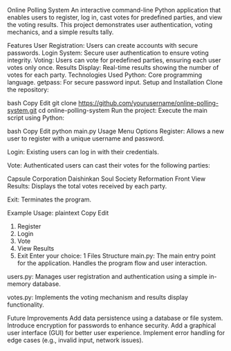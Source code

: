  Online Polling System
An interactive command-line Python application that enables users to register, log in, cast votes for predefined parties, and view the voting results. This project demonstrates user authentication, voting mechanics, and a simple results tally.

Features
User Registration: Users can create accounts with secure passwords.
Login System: Secure user authentication to ensure voting integrity.
Voting: Users can vote for predefined parties, ensuring each user votes only once.
Results Display: Real-time results showing the number of votes for each party.
Technologies Used
Python: Core programming language.
getpass: For secure password input.
Setup and Installation
Clone the repository:

bash
Copy
Edit
git clone https://github.com/yourusername/online-polling-system.git
cd online-polling-system
Run the project:
Execute the main script using Python:

bash
Copy
Edit
python main.py
Usage
Menu Options
Register:
Allows a new user to register with a unique username and password.

Login:
Existing users can log in with their credentials.

Vote:
Authenticated users can cast their votes for the following parties:

Capsule Corporation
Daishinkan
Soul Society Reformation Front
View Results:
Displays the total votes received by each party.

Exit:
Terminates the program.

Example Usage:
plaintext
Copy
Edit
1. Register
2. Login
3. Vote
4. View Results
5. Exit
Enter your choice: 1
Files Structure
main.py:
The main entry point for the application. Handles the program flow and user interaction.

users.py:
Manages user registration and authentication using a simple in-memory database.

votes.py:
Implements the voting mechanism and results display functionality.

Future Improvements
Add data persistence using a database or file system.
Introduce encryption for passwords to enhance security.
Add a graphical user interface (GUI) for better user experience.
Implement error handling for edge cases (e.g., invalid input, network issues).
